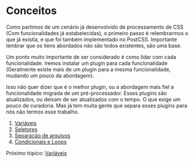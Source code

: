 # Conceitos
Como partimos de um cenário já desenvolvido de processamento de CSS (Com funcionalidades já estabelecidas), o primeiro passo é relembrarmos o que já existia, e que foi também implementado no PostCSS. Importante lembrar que os itens abordados não são todos existentes, são uma base.

Um ponto muito importante de ser considerado é como lidar com cada funcionalidade. Iremos instalar um plugin para cada funcionalidade (Geralmente existe mais de um plugin para a mesma funcionalidade, mudando um pouco da abordagem). 

Isso não quer dizer que é o melhor plugin, ou a abordagem mais fiel a funcionalidade migrada de um pré-processador. Esses plugins são atualizados, ou deixam de ser atualizados com o tempo. O que exige um pouco de curadoria. Mas já tem muita gente que separa esses plugins para nós não termos esse trabalho.

1. [Variáveis](variables.md)
2. [Seletores](selectors.md)
3. [Separação de arquivos](imports.md)
4. [Condicionais e Loops](conditionals-loops.md)

Próximo tópico: [Variáveis](variables.md)
